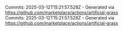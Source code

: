 Commits: 2025-03-12T15:21:57.528Z - Generated via https://github.com/marketplace/actions/artificial-grass
<br>
Commits: 2025-03-12T15:21:57.528Z - Generated via https://github.com/marketplace/actions/artificial-grass
<br>
